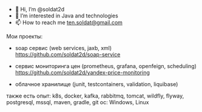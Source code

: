 - 👋 Hi, I’m @soldat2d
- 👀 I’m interested in Java and technologies
- 📫 How to reach me ten.soldat@gmail.com

Мои проекты:

- soap сервис (web services, jaxb, xml)
https://github.com/soldat2d/soap-service

- сервис мониторинга цен (prometheus, grafana, openfeign, scheduling)
https://github.com/soldat2d/yandex-price-monitoring

- облачное хранилище (junit, testcontainers, validation, liquibase)

также есть опыт: k8s, docker, kafka, rabbitmq, tomcat, wildfly, flyway, postgresql, mssql, maven, gradle, git
ос: Windows, Linux
